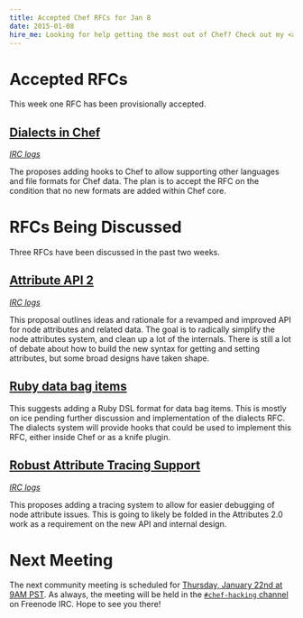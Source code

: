 ```yaml
---
title: Accepted Chef RFCs for Jan 8
date: 2015-01-08
hire_me: Looking for help getting the most out of Chef? Check out my <a href="/training/">training</a> and <a href="/consulting/">consulting</a> services.
---
```


# Accepted RFCs

This week one RFC has been provisionally accepted.

## [Dialects in Chef](https://github.com/opscode/chef-rfc/pull/71)

*[IRC logs](https://botbot.me/freenode/chef-hacking/msg/29059931/)*

The proposes adding hooks to Chef to allow supporting other languages and file
formats for Chef data. The plan is to accept the RFC on the condition that no
new formats are added within Chef core.

# RFCs Being Discussed

Three RFCs have been discussed in the past two weeks.

## [Attribute API 2](https://github.com/opscode/chef-rfc/pull/77)

*[IRC logs](https://botbot.me/freenode/chef-hacking/msg/29061434/)*

This proposal outlines ideas and rationale for a revamped and improved API
for node attributes and related data. The goal is to radically simplify the
node attributes system, and clean up a lot of the internals. There is still a
lot of debate about how to build the new syntax for getting and setting
attributes, but some broad designs have taken shape.

## [Ruby data bag items](https://github.com/opscode/chef-rfc/pull/79)

This suggests adding a Ruby DSL format for data bag items. This is mostly on
ice pending further discussion and implementation of the dialects RFC. The
dialects system will provide hooks that could be used to implement this RFC,
either inside Chef or as a knife plugin.

## [Robust Attribute Tracing Support](https://github.com/opscode/chef-rfc/pull/75)

*[IRC logs](https://botbot.me/freenode/chef-hacking/msg/29061071/)*

This proposes adding a tracing system to allow for easier debugging of node
attribute issues. This is going to likely be folded in the Attributes 2.0 work
as a requirement on the new API and internal design.

# Next Meeting

The next community meeting is scheduled for
[Thursday, January 22nd at 9AM PST](http://timesched.pocoo.org/?date=2015-01-22&tz=pacific-standard-time!,eastern-standard-time,gb:london,au:sydney,de:berlin&range=540,600).
As always, the meeting will be held in the
[`#chef-hacking` channel](http://webchat.freenode.net/?randomnick=1&channels=%23chef-hacking)
on Freenode IRC. Hope to see you there!
